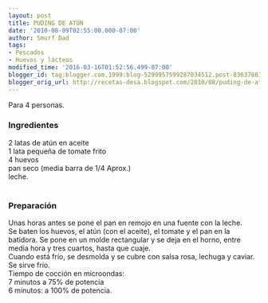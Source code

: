 ```yaml
---
layout: post
title: PUDING DE ATÚN
date: '2010-08-09T02:55:00.000-07:00'
author: Smurf Dad
tags:
- Pescados
- Huevos y lácteos
modified_time: '2016-03-16T01:52:56.499-07:00'
blogger_id: tag:blogger.com,1999:blog-5299957599287034512.post-8363788349250026030
blogger_orig_url: http://recetas-desa.blogspot.com/2010/08/puding-de-atun.html
---
```


Para 4 personas.<br /><h3>Ingredientes</h3>2 latas de atún en aceite<br />1 lata pequeña de tomate frito<br />4 huevos<br />pan seco (media barra de 1/4 Aprox.)<br />leche.<br /><br /><h3>Preparación</h3>Unas horas antes se pone el pan en remojo en una fuente con la leche.<br />Se baten los huevos, el atún (con el aceite), el tomate y el pan en la batidora. Se pone en un molde rectangular y se deja en el horno, entre media hora y tres cuartos, hasta que cuaje.<br />Cuando está frío, se desmolda y se cubre con salsa rosa, lechuga y caviar.<br />Se sirve frío.<br />Tiempo de cocción en microondas:<br />7 minutos a 75% de potencia<br />6 minutos: a 100% de potencia.